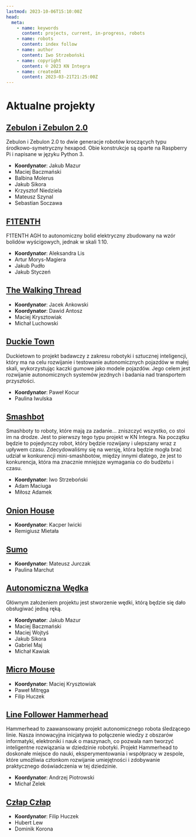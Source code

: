 ```yaml
---
lastmod: 2023-10-06T15:10:00Z
head:
  meta:
    - name: keywords
      content: projects, current, in-progress, robots
    - name: robots
      content: index follow
    - name: author
      content: Iwo Strzeboński
    - name: copyright
      content: © 2023 KN Integra
    - name: createdAt
      content: 2023-03-21T21:25:00Z
---
```


# Aktualne projekty

## [Zebulon i Zebulon 2.0](/blog/projects/current/zebulon)

Zebulon i Zebulon 2.0 to dwie generacje robotów kroczących typu środkowo-symetryczny hexapod.
Obie konstrukcje są oparte na Raspberry Pi i napisane w języku Python 3.

- **Koordynator**: Jakub Mazur
- Maciej Baczmański
- Balbina Molerus
- Jakub Sikora
- Krzysztof Niedziela
- Mateusz Szynal
- Sebastian Soczawa

## [F1TENTH](/blog/projects/current/f1-10)

F1TENTH AGH to autonomiczny bolid elektryczny zbudowany na wzór bolidów wyścigowych, jednak w skali 1:10.

- **Koordynator**: Aleksandra Lis
- Artur Morys-Magiera
- Jakub Pudło
- Jakub Styczeń

## [The Walking Thread](/projects/current/twt)

- **Koordynator**: Jacek Ankowski
- **Koordynator**: Dawid Antosz
- Maciej Krysztowiak
- Michał Luchowski

## [Duckie Town](/projects/current/duckie-town)

Duckietown to projekt badawczy z zakresu robotyki i sztucznej inteligencji, który ma na celu rozwijanie i testowanie autonomicznych pojazdów w małej skali, wykorzystując kaczki gumowe jako modele pojazdów. Jego celem jest rozwijanie autonomicznych systemów jezdnych i badania nad transportem przyszłości.

- **Koordynator**: Paweł Kocur
- Paulina Iwulska

## [Smashbot](/blog/projects/current/smashbot)

Smashboty to roboty, które mają za zadanie... zniszczyć wszystko, co stoi im na drodze.
Jest to pierwszy tego typu projekt w KN Integra. Na początku będzie to pojedynczy robot,
który będzie rozwijany i ulepszany wraz z upływem czasu. Zdecydowaliśmy się na wersję,
która będzie mogła brać udział w konkurencji mini-smashbotów, między innymi dlatego,
że jest to konkurencja, która ma znacznie mniejsze wymagania co do budżetu i czasu.

- **Koordynator**: Iwo Strzeboński
- Adam Maciuga
- Miłosz Adamek

## [Onion House](/blog/projects/current/onion)

- **Koordynator**: Kacper Iwicki
- Remigiusz Mietała

## [Sumo](/blog/projects/current/sumo)

- **Koordynator**: Mateusz Jurczak
- Paulina Marchut

## [Autonomiczna Wędka](/blog/projects/current/wyndka)
Głównym założeniem projektu jest stworzenie wędki, którą będzie się dało obsługiwać jedną ręką.

- **Koordynator**: Jakub Mazur
- Maciej Baczmański
- Maciej Wojtyś
- Jakub Sikora
- Gabriel Maj
- Michał Kawiak

## [Micro Mouse](/projects/current/mm)

- **Koordynator**: Maciej Krysztowiak
- Paweł Mitręga
- Filip Huczek

## [Line Follower Hammerhead](/blog/projects/current/lf-hammer)

Hammerhead to zaawansowany projekt autonomicznego robota śledzącego linie. Nasza innowacyjna inicjatywa to połączenie wiedzy z obszarów informatyki, elektroniki i nauk o maszynach, co pozwala nam tworzyć inteligentne rozwiązania w dziedzinie robotyki. Projekt Hammerhead to doskonałe miejsce do nauki, eksperymentowania i współpracy w zespole, które umożliwia członkom rozwijanie umiejętności i zdobywanie praktycznego doświadczenia w tej dziedzinie.

- **Koordynator**: Andrzej Piotrowski
- Michał Zelek

## [Człap Człap](/blog/projects/current/cc)

- **Koordynator**: Filip Huczek
- Hubert Lew
- Dominik Korona
